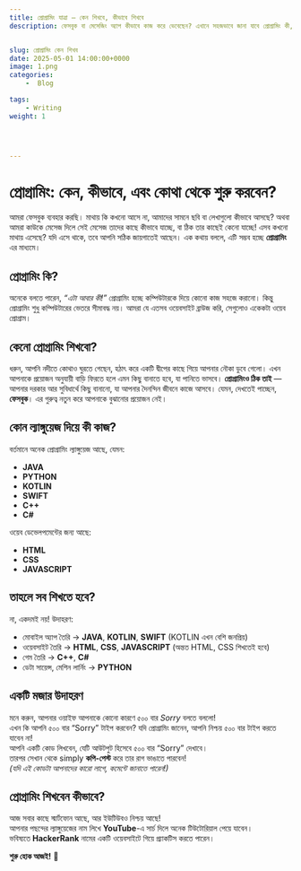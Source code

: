 ```yaml
---
title: প্রোগ্রামিং যাত্রা — কেন শিখবে, কীভাবে শিখবে
description: ফেসবুক বা মেসেজিং অ্যাপ কীভাবে কাজ করে ভেবেছেন? এখানে সহজভাবে জানা যাবে প্রোগ্রামিং কী, কেন শেখা উচিত, আর কোন কোন ল্যাঙ্গুয়েজ দিয়ে কী ধরনের কাজ করা যায়।


slug: প্রোগ্রামিং কেন শিখব
date: 2025-05-01 14:00:00+0000
image: 1.png
categories:
    -  Blog

tags: 
    - Writing
weight: 1      




---
```


# প্রোগ্রামিং: কেন, কীভাবে, এবং কোথা থেকে শুরু করবেন?
আমরা ফেসবুক ব্যবহার করছি। মাথায় কি কখনো আসে না, আমাদের সামনে ছবি বা লেখাগুলো কীভাবে আসছে? অথবা আমরা কাউকে মেসেজ দিলে সেই মেসেজ তাদের কাছে কীভাবে যাচ্ছে, বা ঠিক তার কাছেই কেনো যাচ্ছে! এসব কখনো মাথায় এসেছে? যদি এসে থাকে, তবে আপনি সঠিক জায়গাতেই আছেন।
এক কথায় বললে, এটি সম্ভব হচ্ছে **প্রোগ্রামিং** এর মাধ্যমে।

## প্রোগ্রামিং কি?
অনেকে বলতে পারেন, _“এটা আবার কী!”_
প্রোগ্রামিং হচ্ছে কম্পিউটারকে দিয়ে কোনো কাজ সহজে করানো। কিন্তু প্রোগ্রামিং শুধু কম্পিউটারের ভেতরে সীমাবদ্ধ নয়। আমরা যে এতসব ওয়েবসাইট ব্রাউজ করি, সেগুলোও একেকটা ওয়েব প্রোগ্রাম।

## কেনো প্রোগ্রামিং শিখবো?
ধরুন, আপনি নদীতে কোথাও ঘুরতে গেছেন, হঠাৎ করে একটি দ্বীপের কাছে গিয়ে আপনার নৌকা ডুবে গেলো। এখন আপনাকে প্রয়োজন অনুযায়ী বাড়ি ফিরতে হলে এমন কিছু বানাতে হবে, যা পানিতে ভাসবে। **প্রোগ্রামিংও ঠিক তাই** — আপনার দরকার আর সুবিধার্থে কিছু বানানো, যা আপনার দৈনন্দিন জীবনে কাজে আসবে।
যেমন, দেখতেই পাচ্ছেন, **ফেসবুক**। এর গুরুত্ব নতুন করে আপনাকে বুঝানোর প্রয়োজন নেই।

## কোন ল্যাঙ্গুয়েজ দিয়ে কী কাজ?
বর্তমানে অনেক প্রোগ্রামিং ল্যাঙ্গুয়েজ আছে, যেমন:
- **JAVA**
- **PYTHON**
- **KOTLIN**
- **SWIFT**
- **C++**
- **C#**

ওয়েব ডেভেলপমেন্টের জন্য আছে:
- **HTML**
- **CSS**
- **JAVASCRIPT**

## তাহলে সব শিখতে হবে?
না, একদমই নয়! উদাহরণ:
- মোবাইল অ্যাপ তৈরি → **JAVA**, **KOTLIN**, **SWIFT** (KOTLIN এখন বেশি জনপ্রিয়)
- ওয়েবসাইট তৈরি → **HTML**, **CSS**, **JAVASCRIPT** (অন্তত HTML, CSS শিখতেই হবে)
- গেম তৈরি → **C++**, **C#**
- ডেটা সায়েন্স, মেশিন লার্নিং → **PYTHON** 

## একটি মজার উদাহরণ

মনে করুন, আপনার ওয়াইফ আপনাকে কোনো কারণে ৫০০ বার _Sorry_ বলতে বললো!  
এখন কি আপনি ৫০০ বার “Sorry” টাইপ করবেন?
যদি প্রোগ্রামিং জানেন, আপনি নিশ্চয় ৫০০ বার টাইপ করতে যাবেন না!  
আপনি একটি কোড লিখবেন, যেটি আউটপুট হিসেবে ৫০০ বার “Sorry” দেখাবে।  
তারপর সেখান থেকে simply **কপি-পেস্ট** করে তার রাগ ভাঙাতে পারবেন!  
_(যদি এই কোডটা আপনাদের কারো লাগে, কমেন্টে জানাতে পারেন!)_

## প্রোগ্রামিং শিখবেন কীভাবে?
আজ সবার কাছে স্মার্টফোন আছে, আর ইউটিউবও নিশ্চয় আছে!  
আপনার পছন্দের ল্যাঙ্গুয়েজের নাম লিখে **YouTube**-এ সার্চ দিলে অনেক টিউটোরিয়াল পেয়ে যাবেন।  
ভবিষ্যতে **HackerRank** নামের একটি ওয়েবসাইটে গিয়ে প্র্যাকটিস করতে পারেন।

**শুরু হোক আজই!** 🚀
